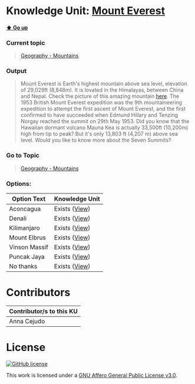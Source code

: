 # Knowledge Unit: [Mount Everest](../../knowledge_units/geography-mountains/mount-everest.md)

#### [:arrow_up: Go up](../../topics/geography-mountains.md)
### Current topic
> [Geography - Mountains](../../topics/geography-mountains.md)
### Output
> Mount Everest is Earth&#039;s highest mountain above sea level, elevation of 29,029ft (8,848m). It is lovated in the Himalayas, between China and Nepal. Check the picture of this amazing mountain [here](https://en.wikipedia.org/wiki/File:Everest_kalapatthar.jpg). The 1953 British Mount Everest expedition was the 9th mountaineering expedition to attempt the first ascent of Mount Everest, and the first confirmed to have succeeded when Edmund Hillary and Tenzing Norgay reached the summit on 29th May 1953. Did you know that the Hawaiian dormant volcano Mauna Kea is actually 33,500ft (10,200m) high from tip to peak? But it&#039;s only 13,803 ft (4,207 m) above sea level. Would you like to know more about the Seven Summits?
### Go to Topic
> [Geography - Mountains](../../topics/geography-mountains.md)

### Options: 

| Option Text | Knowledge Unit |
| - | - |  
| Aconcagua  |  Exists ([View](../../knowledge_units/geography-mountains/aconcagua.md))  |  
| Denali  |  Exists ([View](../../knowledge_units/geography-mountains/denali.md))  |  
| Kilimanjaro  |  Exists ([View](../../knowledge_units/geography-mountains/kilimanjaro.md))  |  
| Mount Elbrus  |  Exists ([View](../../knowledge_units/geography-mountains/mount-elbrus.md))  |  
| Vinson Massif  |  Exists ([View](../../knowledge_units/geography-mountains/vinson-massif.md))  |  
| Puncak Jaya  |  Exists ([View](../../knowledge_units/geography-mountains/puncak-jaya.md))  |  
| No thanks  |  Exists ([View](../../knowledge_units/geography-mountains/no-thanks.md))  | 

# Contributors

| Contributor/s to this KU |
| - | 
| Anna Cejudo |

# License
[![GitHub license](https://img.shields.io/github/license/inbrainz/cerebro)](https://github.com/inbrainz/cerebro/blob/master/LICENSE)

This work is licensed under a [GNU Affero General Public License v3.0](https://www.gnu.org/licenses/agpl-3.0.txt).